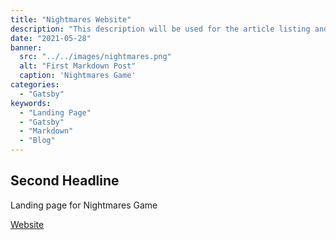 ```yaml
---
title: "Nightmares Website"
description: "This description will be used for the article listing and search results on Google."
date: "2021-05-28"
banner:
  src: "../../images/nightmares.png"
  alt: "First Markdown Post"
  caption: 'Nightmares Game'
categories:
  - "Gatsby"
keywords:
  - "Landing Page"
  - "Gatsby"
  - "Markdown"
  - "Blog"
---
```



## Second Headline

Landing page for Nightmares Game 


<u><a href="http://nightmares-game.com">Website</a></u>


